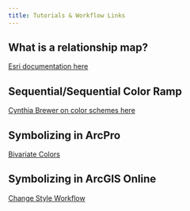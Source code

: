 ```yaml
---
title: Tutorials & Workflow Links
---
```

      
## What is a relationship map?
[Esri documentation here](https://www.esri.com/arcgis-blog/products/arcgis-online/mapping/what-is-a-relationship-map)


## Sequential/Sequential Color Ramp
[Cynthia Brewer on color schemes here](https://www.personal.psu.edu/cab38/ColorSch/SchHTMLs/CBColorSeqSeq.html)

      
## Symbolizing in ArcPro
[Bivariate Colors](https://pro.arcgis.com/en/pro-app/latest/help/mapping/layer-properties/bivariate-colors.htm)


## Symbolizing in ArcGIS Online
[Change Style Workflow](https://doc.arcgis.com/en/arcgis-online/reference/change-style.htm)
